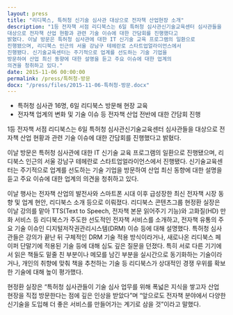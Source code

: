 ```yaml
---
layout: press
title: "리디북스, 특허청 신기술 심사관 대상으로 전자책 산업현장 소개"
description: "1등 전자책 서점 리디북스는 6일 특허청 심사관신기술교육센터 심사관들을
대상으로 전자책 산업 현황과 관련 기술 이슈에 대한 간담회를 진행했다고
밝혔다. 이날 방문은 특허청 심사관에 대한 IT 신기술 교육 프로그램의 일환으로
진행됐으며, 리디북스 인근의 서울 강남구 테헤란로 스타트업얼라이언스에서
진행됐다. 신기술교육센터는 주기적으로 업계를 선도하는 기술 기업을
방문하여 산업 최신 동향에 대한 설명을 듣고 주요 이슈에 대한 업계의
의견을 청취하고 있다."
date: 2015-11-06 00:00:00
permalink: /press/특허청-방문
docx: "/press/files/2015-11-06-특허청-방문.docx"
---
```



* 특허청 심사관 16명, 6일 리디북스 방문해 현장 교육
* 전자책 업계의 변화 및 기술 이슈 등 전자책 산업 전반에 대한 간담회 진행

1등 전자책 서점 리디북스는 6일 특허청 심사관신기술교육센터 심사관들을 대상으로 전자책 산업 현황과 관련 기술 이슈에 대한 간담회를 진행했다고 밝혔다.

이날 방문은 특허청 심사관에 대한 IT 신기술 교육 프로그램의 일환으로 진행됐으며, 리디북스 인근의 서울 강남구 테헤란로 스타트업얼라이언스에서 진행됐다. 신기술교육센터는 주기적으로 업계를 선도하는 기술 기업을 방문하여 산업 최신 동향에 대한 설명을 듣고 주요 이슈에 대한 업계의 의견을 청취하고 있다.

이날 행사는 전자책 산업의 발전사와 스마트폰 시대 이후 급성장한 최신 전자책 시장 동향 및 업계 현안, 리디북스 소개 등으로 이뤄졌다. 리디북스 콘텐츠그룹 현정환 실장은 이날 강의를 맡아 TTS(Text to Speech, 전자책 본문 읽어주기 기능)와 고화질(HD) 만화 서비스 등 리디북스가 주도한 선도적인 전자책 서비스를 소개하고, 전자책 유통의 주요 기술 이슈인 디지털저작권관리시스템(DRM) 이슈 등에 대해 설명했다. 특허청 심사관들은 강의가 끝난 뒤 구체적인 DRM 기술 적용 방식이라거나, 새로나온 리디북스 페이퍼 단말기에 적용된 기술 등에 대해 심도 깊은 질문을 던졌다. 특히 서로 다른 기기에서 읽은 책들도 밑줄 친 부분이나 메모를 남긴 부분을 실시간으로 동기화하는 기술이라거나, 개인의 취향에 맞춰 책을 추천하는 기술 등 리디북스가 상대적인 경쟁 우위를 확보한 기술에 대해 높이 평가했다.

현정환 실장은 “특허청 심사관들이 기술 심사 업무를 위해 폭넓은 지식을 쌓고자 산업 현장을 직접 방문한다는 점에 깊은 인상을 받았다”며 “앞으로도 전자책 분야에서 다양한 신기술을 도입해 더 좋은 서비스를 만들어가는 계기로 삼을 것”이라고 말했다.
